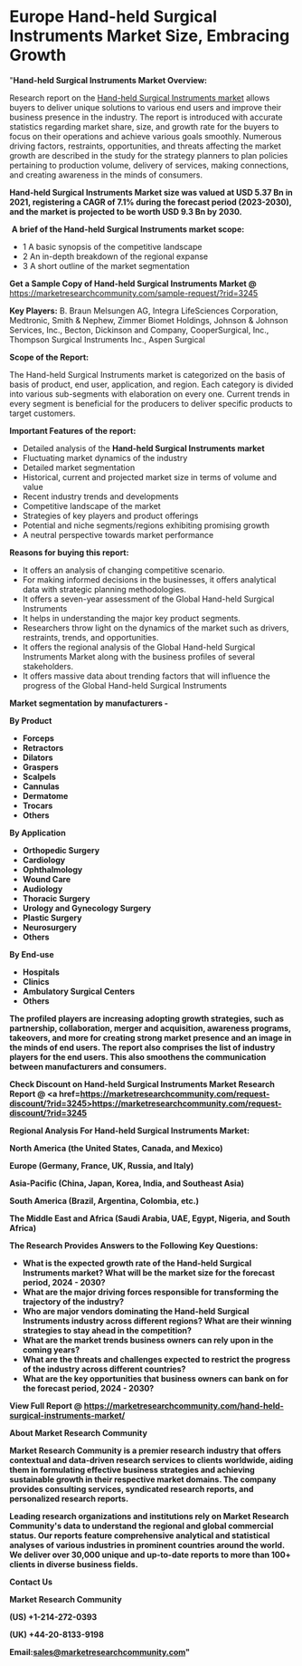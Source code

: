 # Europe Hand-held Surgical Instruments Market Size, Embracing Growth
"<strong>Hand-held Surgical Instruments Market Overview:</strong>

Research report on the <a href=https://marketresearchcommunity.com/hand-held-surgical-instruments-market/>Hand-held Surgical Instruments market</a> allows buyers to deliver unique solutions to various end users and improve their business presence in the industry. The report is introduced with accurate statistics regarding market share, size, and growth rate for the buyers to focus on their operations and achieve various goals smoothly. Numerous driving factors, restraints, opportunities, and threats affecting the market growth are described in the study for the strategy planners to plan policies pertaining to production volume, delivery of services, making connections, and creating awareness in the minds of consumers.

<strong>Hand-held Surgical Instruments Market size was valued at USD 5.37 Bn in 2021, registering a CAGR of 7.1% during the forecast period (2023-2030), and the market is projected to be worth USD 9.3 Bn by 2030.</strong>

 <Strong>A brief of the Hand-held Surgical Instruments market scope:</Strong>
<ul>
 <li>1  A basic synopsis of the competitive landscape</li>
 <li>2  An in-depth breakdown of the regional expanse</li>
 <li>3  A short outline of the market segmentation</li>
</ul>
<strong>Get a Sample Copy of Hand-held Surgical Instruments Market @ </b></strong><a href=https://marketresearchcommunity.com/sample-request/?rid=3245><u>https://marketresearchcommunity.com/sample-request/?rid=3245</u></a>

<strong>Key Players:</strong> 
B. Braun Melsungen AG, Integra LifeSciences Corporation, Medtronic, Smith &amp; Nephew, Zimmer Biomet Holdings, Johnson &amp; Johnson Services, Inc., Becton, Dickinson and Company, CooperSurgical, Inc., Thompson Surgical Instruments Inc., Aspen Surgical

<strong>Scope of the Report:</strong>

The Hand-held Surgical Instruments market is categorized on the basis of basis of product, end user, application, and region. Each category is divided into various sub-segments with elaboration on every one. Current trends in every segment is beneficial for the producers to deliver specific products to target customers.

<strong><b>Important Features of the report:</b></strong>
<ul>
  <li>Detailed analysis of the <strong><b>Hand-held Surgical Instruments </b></strong><strong><b>market</b></strong></li>
  <li>Fluctuating market dynamics of the industry</li>
  <li>Detailed market segmentation</li>
  <li>Historical, current and projected market size in terms of volume and value</li>
  <li>Recent industry trends and developments</li>
  <li>Competitive landscape of the market</li>
  <li>Strategies of key players and product offerings</li>
  <li>Potential and niche segments/regions exhibiting promising growth</li>
  <li>A neutral perspective towards market performance</li>
</ul>
<strong><b>Reasons for buying this report:</b></strong>
<ul>
  <li>It offers an analysis of changing competitive scenario.</li>
  <li>For making informed decisions in the businesses, it offers analytical data with strategic planning methodologies.</li>
  <li>It offers a seven-year assessment of the Global Hand-held Surgical Instruments</li>
  <li>It helps in understanding the major key product segments.</li>
  <li>Researchers throw light on the dynamics of the market such as drivers, restraints, trends, and opportunities.</li>
  <li>It offers the regional analysis of the Global Hand-held Surgical Instruments Market along with the business profiles of several stakeholders.</li>
  <li>It offers massive data about trending factors that will influence the progress of the Global Hand-held Surgical Instruments</li>
</ul>

<strong>Market segmentation by manufacturers -</strong>


<strong><strong>By Product </strong></h4>
<ul>
 	<li>Forceps</li>
 	<li>Retractors</li>
 	<li>Dilators</li>
 	<li>Graspers</li>
 	<li>Scalpels</li>
 	<li>Cannulas</li>
 	<li>Dermatome</li>
 	<li>Trocars</li>
 	<li>Others</li>
</ul>
<strong><strong>By Application </strong></h4>
<ul>
 	<li>Orthopedic Surgery</li>
 	<li>Cardiology</li>
 	<li>Ophthalmology</li>
 	<li>Wound Care</li>
 	<li>Audiology</li>
 	<li>Thoracic Surgery</li>
 	<li>Urology and Gynecology Surgery</li>
 	<li>Plastic Surgery</li>
 	<li>Neurosurgery</li>
 	<li>Others</li>
</ul>
<strong><strong>By End-use </strong></h4>
<ul>
 	<li>Hospitals</li>
 	<li>Clinics</li>
 	<li>Ambulatory Surgical Centers</li>
 	<li>Others</li>
</ul>

The profiled players are increasing adopting growth strategies, such as partnership, collaboration, merger and acquisition, awareness programs, takeovers, and more for creating strong market presence and an image in the minds of end users. The report also comprises the list of industry players for the end users. This also smoothens the communication between manufacturers and consumers.

<strong><b>Check Discount on Hand-held Surgical Instruments Market Research Report @ </b></strong><a href=https://marketresearchcommunity.com/request-discount/?rid=3245><u>https://marketresearchcommunity.com/request-discount/?rid=3245</u></a>

<strong>Regional Analysis For Hand-held Surgical Instruments Market:</strong>

<strong>North America</strong> (the United States, Canada, and Mexico)

<strong>Europe</strong> (Germany, France, UK, Russia, and Italy)

<strong>Asia-Pacific</strong> (China, Japan, Korea, India, and Southeast Asia)

<strong>South America</strong> (Brazil, Argentina, Colombia, etc.)

<strong>The Middle East and Africa</strong> (Saudi Arabia, UAE, Egypt, Nigeria, and South Africa)

<strong>The Research Provides Answers to the Following Key Questions:</strong>
<ul>
 	<li>What is the expected growth rate of the Hand-held Surgical Instruments market? What will be the market size for the forecast period, 2024 - 2030?</li>
 	<li>What are the major driving forces responsible for transforming the trajectory of the industry?</li>
 	<li>Who are major vendors dominating the Hand-held Surgical Instruments industry across different regions? What are their winning strategies to stay ahead in the competition?</li>
 	<li>What are the market trends business owners can rely upon in the coming years?</li>
 	<li>What are the threats and challenges expected to restrict the progress of the industry across different countries?</li>
 	<li>What are the key opportunities that business owners can bank on for the forecast period, 2024 - 2030?</li>
</ul>

<strong>View Full Report @</strong> <a href=https://marketresearchcommunity.com/hand-held-surgical-instruments-market/>https://marketresearchcommunity.com/hand-held-surgical-instruments-market/</a>

<strong>About Market Research Community</strong>

Market Research Community is a premier research industry that offers contextual and data-driven research services to clients worldwide, aiding them in formulating effective business strategies and achieving sustainable growth in their respective market domains. The company provides consulting services, syndicated research reports, and personalized research reports.

Leading research organizations and institutions rely on Market Research Community's data to understand the regional and global commercial status. Our reports feature comprehensive analytical and statistical analyses of various industries in prominent countries around the world. We deliver over 30,000 unique and up-to-date reports to more than 100+ clients in diverse business fields.

<strong>Contact Us</strong>

<strong>Market Research Community</strong>

(US) +1-214-272-0393

(UK) +44-20-8133-9198

<strong>Email:</strong>sales@marketresearchcommunity.com"
